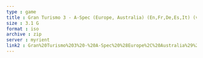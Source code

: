 ```yaml
---
type : game
title : Gran Turismo 3 - A-Spec (Europe, Australia) (En,Fr,De,Es,It) (v2
size : 3.1 G
format : iso
archive : zip
server : myrient
link2 : Gran%20Turismo%203%20-%20A-Spec%20%28Europe%2C%20Australia%29%20%28En%2CFr%2CDe%2CEs%2CIt%29%20%28v2.00%29
---
```

